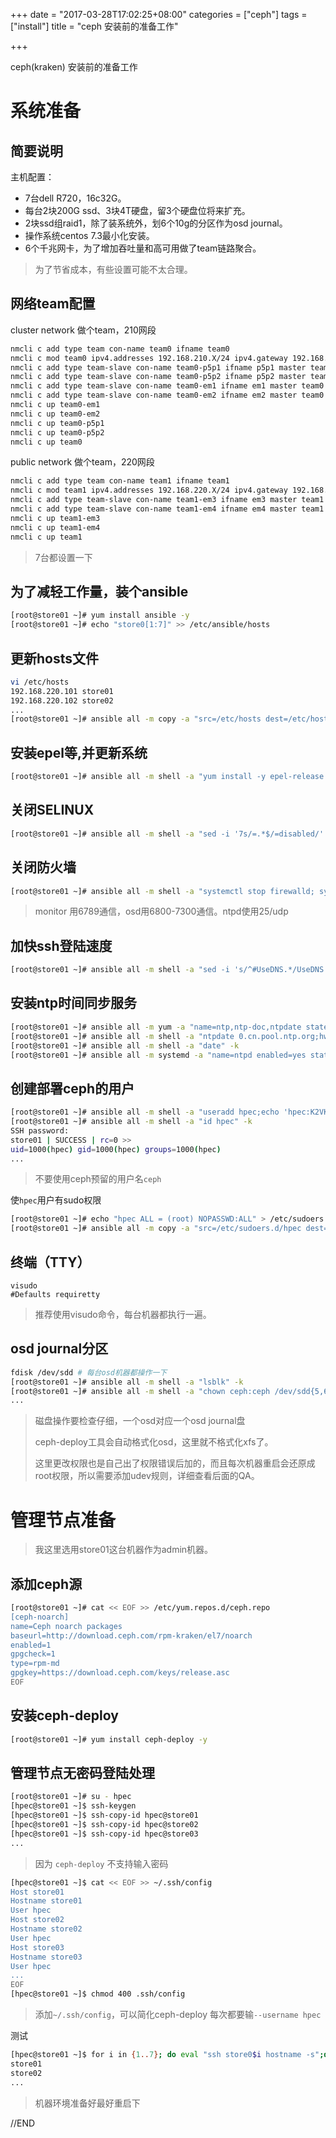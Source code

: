 +++
date = "2017-03-28T17:02:25+08:00"
categories = ["ceph"]
tags = ["install"]
title = "ceph 安装前的准备工作"

+++

ceph(kraken) 安装前的准备工作

<!--more-->

# 系统准备

## 简要说明

主机配置：

- 7台dell R720，16c32G。
- 每台2块200G ssd、3块4T硬盘，留3个硬盘位将来扩充。
- 2块ssd组raid1，除了装系统外，划6个10g的分区作为osd journal。
- 操作系统centos 7.3最小化安装。
- 6个千兆网卡，为了增加吞吐量和高可用做了team链路聚合。

> 为了节省成本，有些设置可能不太合理。

## 网络team配置

cluster network 做个team，210网段

```sh
nmcli c add type team con-name team0 ifname team0
nmcli c mod team0 ipv4.addresses 192.168.210.X/24 ipv4.gateway 192.168.210.1 ipv4.method manual 802-3-ethernet.mtu 9000
nmcli c add type team-slave con-name team0-p5p1 ifname p5p1 master team0
nmcli c add type team-slave con-name team0-p5p2 ifname p5p2 master team0
nmcli c add type team-slave con-name team0-em1 ifname em1 master team0
nmcli c add type team-slave con-name team0-em2 ifname em2 master team0
nmcli c up team0-em1
nmcli c up team0-em2
nmcli c up team0-p5p1
nmcli c up team0-p5p2
nmcli c up team0
```

public network 做个team，220网段

```sh
nmcli c add type team con-name team1 ifname team1
nmcli c mod team1 ipv4.addresses 192.168.220.X/24 ipv4.gateway 192.168.220.1 ipv4.method manual 802-3-ethernet.mtu 9000
nmcli c add type team-slave con-name team1-em3 ifname em3 master team1
nmcli c add type team-slave con-name team1-em4 ifname em4 master team1
nmcli c up team1-em3
nmcli c up team1-em4
nmcli c up team1
```

> 7台都设置一下

## 为了减轻工作量，装个ansible

```sh
[root@store01 ~]# yum install ansible -y
[root@store01 ~]# echo "store0[1:7]" >> /etc/ansible/hosts
```

## 更新hosts文件

```sh
vi /etc/hosts
192.168.220.101 store01
192.168.220.102 store02
...
[root@store01 ~]# ansible all -m copy -a "src=/etc/hosts dest=/etc/hosts" -k
```

## 安装epel等,并更新系统

```sh
[root@store01 ~]# ansible all -m shell -a "yum install -y epel-release deltarpm yum-plugin-priorities;yum -y update" -k
```

## 关闭SELINUX

```sh
[root@store01 ~]# ansible all -m shell -a "sed -i '7s/=.*$/=disabled/' /etc/selinux/config;setenforce 0" -k
```

## 关闭防火墙

```sh
[root@store01 ~]# ansible all -m shell -a "systemctl stop firewalld; systemctl disable firewalld" -k
```
> monitor 用6789通信，osd用6800-7300通信。ntpd使用25/udp

## 加快ssh登陆速度 

```sh
[root@store01 ~]# ansible all -m shell -a "sed -i 's/^#UseDNS.*/UseDNS no/' /etc/ssh/sshd_config;systemctl reload sshd" -k
```

## 安装ntp时间同步服务

```sh
[root@store01 ~]# ansible all -m yum -a "name=ntp,ntp-doc,ntpdate state=present" -k
[root@store01 ~]# ansible all -m shell -a "ntpdate 0.cn.pool.ntp.org;hwclock -w" -k
[root@store01 ~]# ansible all -m shell -a "date" -k
[root@store01 ~]# ansible all -m systemd -a "name=ntpd enabled=yes state=started" -k
```

## 创建部署ceph的用户

```sh
[root@store01 ~]# ansible all -m shell -a "useradd hpec;echo 'hpec:K2VKOxaXMm3D' | chpasswd" -k
[root@store01 ~]# ansible all -m shell -a "id hpec" -k
SSH password:
store01 | SUCCESS | rc=0 >>
uid=1000(hpec) gid=1000(hpec) groups=1000(hpec)
...
```
> 不要使用ceph预留的用户名`ceph` 

使`hpec`用户有sudo权限

```sh
[root@store01 ~]# echo "hpec ALL = (root) NOPASSWD:ALL" > /etc/sudoers.d/hpec
[root@store01 ~]# ansible all -m copy -a "src=/etc/sudoers.d/hpec dest=/etc/sudoers.d/hpec mode=0400" -k
```

## 终端（TTY）

```
visudo
#Defaults requiretty
```

> 推荐使用visudo命令，每台机器都执行一遍。

## osd journal分区

```sh
fdisk /dev/sdd # 每台osd机器都操作一下
[root@store01 ~]# ansible all -m shell -a "lsblk" -k
[root@store01 ~]# ansible all -m shell -a "chown ceph:ceph /dev/sdd{5,6,7,8,9,10}" -k
...
```
> 磁盘操作要检查仔细，一个osd对应一个osd journal盘
>
> ceph-deploy工具会自动格式化osd，这里就不格式化xfs了。
>
> 这里更改权限也是自己出了权限错误后加的，而且每次机器重启会还原成root权限，所以需要添加udev规则，详细查看后面的QA。


# 管理节点准备

> 我这里选用store01这台机器作为admin机器。

## 添加ceph源

```sh
[root@store01 ~]# cat << EOF >> /etc/yum.repos.d/ceph.repo
[ceph-noarch]
name=Ceph noarch packages
baseurl=http://download.ceph.com/rpm-kraken/el7/noarch
enabled=1
gpgcheck=1
type=rpm-md
gpgkey=https://download.ceph.com/keys/release.asc
EOF
```

## 安装ceph-deploy

```sh
[root@store01 ~]# yum install ceph-deploy -y
```

## 管理节点无密码登陆处理

``` sh
[root@store01 ~]# su - hpec
[hpec@store01 ~]$ ssh-keygen
[hpec@store01 ~]$ ssh-copy-id hpec@store01
[hpec@store01 ~]$ ssh-copy-id hpec@store02
[hpec@store01 ~]$ ssh-copy-id hpec@store03
...
```

> 因为 `ceph-deploy` 不支持输入密码


```sh
[hpec@store01 ~]$ cat << EOF >> ~/.ssh/config
Host store01
Hostname store01
User hpec
Host store02
Hostname store02
User hpec
Host store03
Hostname store03
User hpec
...
EOF
[hpec@store01 ~]$ chmod 400 .ssh/config
```

> 添加`~/.ssh/config`，可以简化ceph-deploy 每次都要输`--username hpec`

测试

```sh
[hpec@store01 ~]$ for i in {1..7}; do eval "ssh store0$i hostname -s";done;
store01
store02
...
```



> 机器环境准备好最好重启下

//END
